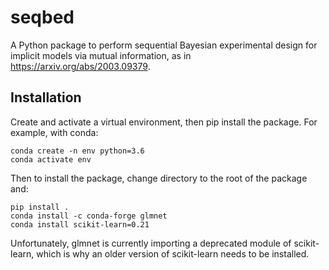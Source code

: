 # seqbed
A Python package to perform sequential Bayesian experimental design for implicit models via mutual information, as in https://arxiv.org/abs/2003.09379.

## Installation
Create and activate a virtual environment, then pip install the package.
For example, with conda:

```
conda create -n env python=3.6
conda activate env
```

Then to install the package, change directory to the root of the package and:
```
pip install .
conda install -c conda-forge glmnet
conda install scikit-learn=0.21
```
Unfortunately, glmnet is currently importing a deprecated module of scikit-learn, which is why an older version of scikit-learn needs to be installed.